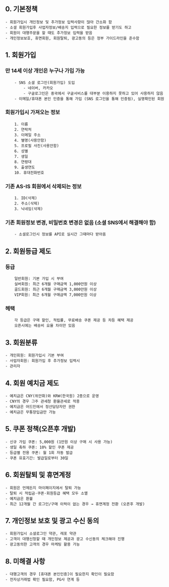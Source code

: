 ## 0. 기본정책
	- 회원가입시 개인정보 및 추가정보 입력사항이 많아 간소화 함
	- 소셜 회원가입후 사업자정보/배송지 입력으로 필요한 정보를 받기도 하고
	- 회원이 대행주문을 할 때도 추가정보 입력을 받음
	- 개인정보보호, 휴면회원, 회원탈퇴, 광고동의 등은 정부 가이드라인을 준수함
## 1. 회원가입
### 만 14세 이상 개인은 누구나 가입 가능
        - SNS 소셜 로그인(회원가입) 도입
			- 네이버, 카카오
			- 구글로그인은 중국에서 구글서비스를 대부분 이용하지 못하고 있어 사용하지 않음
        - 이메일/휴대폰 본인 인증을 통해 가입 (SNS 로그인을 통해 인증됨), 실명확인된 회원
### 회원가입시 가져오는 정보
		1. 이름		
		2. 연락처 
		3. 이메일 주소	
		4. 별명(사용안함)		
		5. 프로필 사진(사용안함)
		6. 성별		
		7. 생일	
		8. 연령대		
		9. 출생연도		
		10. 휴대전화번호
### 기존 AS-IS 회원에서 삭제되는 정보
		1. ID(삭제)
        2. 주소(삭제)
        3. 닉네임(삭제)
### 기존 회원정보 변경, 비밀번호 변경은 없음 (소셜 SNS에서 해결해야 함)
		- 소셜로그인시 정보를 API로 실시간 그때마다 받아옴
## 2. 회원등급 제도
### 등급
		일반회원: 기본 가입 시 부여
		실버회원: 최근 6개월 구매금액 1,000만원 이상
		골드회원: 최근 6개월 구매금액 3,000만원 이상
		VIP회원: 최근 6개월 구매금액 7,000만원 이상
### 헤택
		각 등급은 구매 할인, 적립률, 무료배송 쿠폰 제공 등 차등 혜택 제공
		오픈시에는 배송비 요율 차이만 있음
## 3. 회원분류
    - 개인회원: 회원가입시 기본 부여
    - 사업자회원: 회원가입 후 추가정보 입력시
    - 관리자
## 4. 회원 예치금 제도
    - 예치금은 CNY(위안화)와 KRW(한국원) 2종으로 운영
	- CNY의 경우 그주 관세청 환율관세로 적용
	- 예치금은 어드민에서 정산담당자만 권한
	- 예치금은 무통장입금만 가능
## 5. 쿠폰 정책(오픈후 개발)
    - 신규 가입 쿠폰: 5,000원 (1만원 이상 구매 시 사용 가능)
    - 생일 축하 쿠폰: 10% 할인 쿠폰 제공
    - 등급별 전용 쿠폰: 월 1회 자동 발급
    - 쿠폰 유효기간: 발급일로부터 30일
## 6. 회원탈퇴 및 휴면계정
    - 회원은 언제든지 마이페이지에서 탈퇴 가능
    - 탈퇴 시 적립금·쿠폰·회원등급 혜택 모두 소멸
    - 예치금은 환불
    - 최근 12개월 간 로그인/구매 이력이 없는 경우 → 휴면계정 전환 (오픈후 개발)
## 7. 개인정보 보호 및 광고 수신 동의 
    - 회원가입시 소셜로그인 약관, 레포 약관
	- 고객이 대행신청할 때 개인정보 제공과 광고 수신동의 체크해야 진행
	- 광고동의한 고객의 경우 마케팅 활용 가능
## 8. 미해결 사항
	- 대행고객의 경우 [휴대폰 본인인증]이 필요한지 확인이 필요함
	- 전자상거래법 확인 필요함, PG사 연계 등


